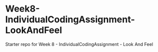 Week8-IndividualCodingAssignment-LookAndFeel
=====================================================

Starter repo for Week 8 - IndividualCodingAssignment - Look And Feel
